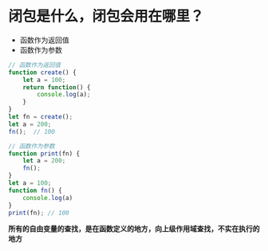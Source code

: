 # 闭包是什么，闭包会用在哪里？

- 函数作为返回值
- 函数作为参数

```javascript
// 函数作为返回值
function create() {
    let a = 100;
    return function() {
        console.log(a);
    }
}
let fn = create();
let a = 200;
fn();  // 100
```

```javascript
// 函数作为参数
function print(fn) {
    let a = 200;
    fn();
}
let a = 100;
function fn() {
    console.log(a)
}
print(fn); // 100
```

**所有的自由变量的查找，是在函数定义的地方，向上级作用域查找，不实在执行的地方**